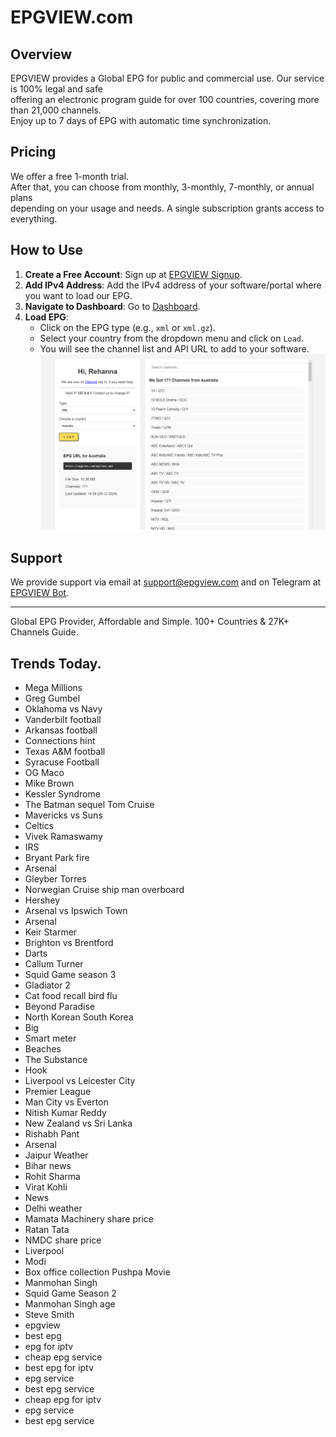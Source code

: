 # EPGVIEW.com



## Overview
EPGVIEW provides a Global EPG for public and commercial use. Our service is 100% legal and safe\
offering an electronic program guide for over 100 countries, covering more than 21,000 channels.\
Enjoy up to 7 days of EPG with automatic time synchronization.

## Pricing
We offer a free 1-month trial. \
After that, you can choose from monthly, 3-monthly, 7-monthly, or annual plans \
depending on your usage and needs. A single subscription grants access to everything.

## How to Use
1. **Create a Free Account**: Sign up at [EPGVIEW Signup](https://epgview.com/signup.php).
2. **Add IPv4 Address**: Add the IPv4 address of your software/portal where you want to load our EPG.
3. **Navigate to Dashboard**: Go to [Dashboard](https://epgview.com/dashboard.php).
4. **Load EPG**:
   - Click on the EPG type (e.g., `xml` or `xml.gz`).
   - Select your country from the dropdown menu and click on `Load`.
   - You will see the channel list and API URL to add to your software.
![EPGVIEW](img/dashboard.png)
## Support
We provide support via email at [support@epgview.com](mailto:support@epgview.com) and on Telegram at [EPGVIEW Bot](https://t.me/epgview_bot).

---

Global EPG Provider, Affordable and Simple. 100+ Countries & 27K+ Channels Guide.

## Trends Today.

- Mega Millions
- Greg Gumbel
- Oklahoma vs Navy
- Vanderbilt football
- Arkansas football
- Connections hint
- Texas A&M football
- Syracuse Football
- OG Maco
- Mike Brown
- Kessler Syndrome
- The Batman sequel Tom Cruise
- Mavericks vs Suns
- Celtics
- Vivek Ramaswamy
- IRS
- Bryant Park fire
- Arsenal
- Gleyber Torres
- Norwegian Cruise ship man overboard
- Hershey
- Arsenal vs Ipswich Town
- Arsenal
- Keir Starmer
- Brighton vs Brentford
- Darts
- Callum Turner
- Squid Game season 3
- Gladiator 2
- Cat food recall bird flu
- Beyond Paradise
- North Korean South Korea
- Big
- Smart meter
- Beaches
- The Substance
- Hook
- Liverpool vs Leicester City
- Premier League
- Man City vs Everton
- Nitish Kumar Reddy
- New Zealand vs Sri Lanka
- Rishabh Pant
- Arsenal
- Jaipur Weather
- Bihar news
- Rohit Sharma
- Virat Kohli
- News
- Delhi weather
- Mamata Machinery share price
- Ratan Tata
- NMDC share price
- Liverpool
- Modi
- Box office collection Pushpa Movie
- Manmohan Singh
- Squid Game Season 2
- Manmohan Singh age
- Steve Smith
- epgview
- best epg
- epg for iptv
- cheap epg service
- best epg for iptv
- epg service
- best epg service
- cheap epg for iptv
- epg service
- best epg service

